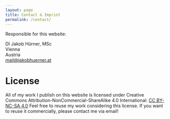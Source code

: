 ```yaml
---
layout: page
title: Contact & Imprint
permalink: /contact/
---
```


Responsible for this website:

DI Jakob Hürner, MSc<br/>
Vienna<br/>
Austria<br/>
[mail@jakobhuerner.at](mailto:mail@jakobhuerner.at)

# License

All of my work I publish on this website is licensed under Creative Commons Attribution-NonCommercial-ShareAlike 4.0 International: [CC BY-NC-SA 4.0](https://creativecommons.org/licenses/by-nc-sa/4.0/)
Feel free to reuse my work considering this license. If you want to reuse it commercially, please contact me via email!